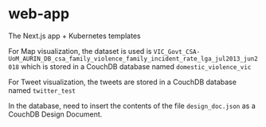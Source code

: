 # web-app

The Next.js app + Kubernetes templates

For Map visualization, the dataset is used is
`VIC_Govt_CSA-UoM_AURIN_DB_csa_family_violence_family_incident_rate_lga_jul2013_jun2018`
which is stored in a CouchDB database named `domestic_violence_vic`

For Tweet visualization, the tweets are stored in a CouchDB database named `twitter_test`

In the database, need to insert the contents of the file `design_doc.json` as a CouchDB Design Document.
